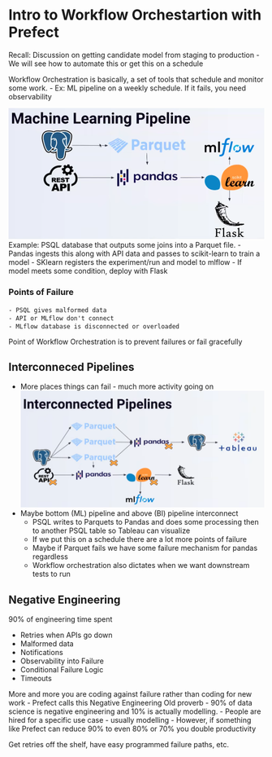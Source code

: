# Intro to Workflow Orchestartion with Prefect
Recall: Discussion on getting candidate model from staging to production
	- We will see how to automate this or get this on a schedule 

Workflow Orchestration is basically, a set of tools that schedule and monitor some work.
	- Ex: ML pipeline on a weekly schedule. If it fails, you need observability

![ML Pipeline](images/MLPipeline.png)
Example: PSQL database that outputs some joins into a Parquet file.
	- Pandas ingests this along with API data and passes to scikit-learn to train a model
	- SKlearn registers the experiment/run and model to mlflow
	- If model meets some condition, deploy with Flask
### Points of Failure
	- PSQL gives malformed data
	- API or MLflow don't connect
	- MLflow database is disconnected or overloaded
Point of Workflow Orchestration is to prevent failures or fail gracefully

## Interconneced Pipelines
- More places things can fail - much more activity going on
![Interconnected Pipeline](images/InterconnectedPipeline.png)
- Maybe bottom (ML) pipeline and above (BI) pipeline interconnect
	- PSQL writes to Parquets to Pandas and does some processing then to another PSQL table so Tableau can visualize
	- If we put this on a schedule there are a lot more points of failure
	- Maybe if Parquet fails we have some failure mechanism for pandas regardless
	- Workflow orchestration also dictates when we want downstream tests to run

## Negative Engineering
90% of engineering time spent
- Retries when APIs go down
- Malformed data
- Notifications
- Observability into Failure
- Conditional Failure Logic
- Timeouts

More and more you are coding against failure rather than coding for new work - Prefect calls this Negative Engineering
Old proverb - 90% of data science is negative engineering and 10% is actually modelling.
	- People are hired for a specific use case - usually modelling
	- However, if something like Prefect can reduce 90% to even 80% or 70% you double productivity

Get retries off the shelf, have easy programmed failure paths, etc.
